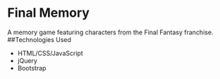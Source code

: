 # Final Memory
A memory game featuring characters from the Final Fantasy franchise.
##Technologies Used
- HTML/CSS/JavaScript
- jQuery
- Bootstrap